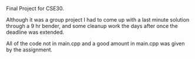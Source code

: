 Final Project for CSE30. 

Although it was a group project I had to come up with a last minute solution through a 9 hr bender, and some cleanup work the days after once the deadline was extended. 

All of the code not in main.cpp and a good amount in main.cpp was given by the assignment. 
